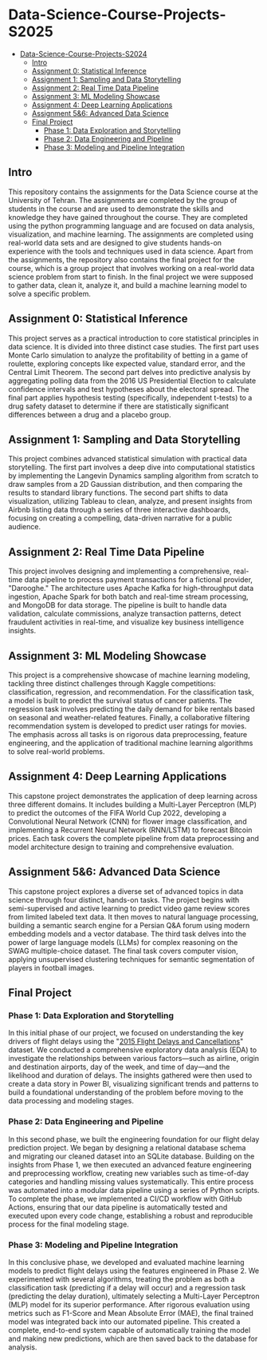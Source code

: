 # Data-Science-Course-Projects-S2025

- [Data-Science-Course-Projects-S2024](#data-science-course-projects-s2025)
  - [Intro](#intro)
  - [Assignment 0: Statistical Inference](#assignment-0-Statistical-Inference)
  - [Assignment 1: Sampling and Data Storytelling](#assignment-1-Sampling-and-Data-Storytelling)
  - [Assignment 2: Real Time Data Pipeline](#assignment-2-Real-Time-Data-Pipeline)
  - [Assignment 3: ML Modeling Showcase](#assignment-3-ML-Modeling-Showcase)
  - [Assignment 4: Deep Learning Applications](#assignment-4-Deep-Learning-Applications)
  - [Assignment 5&6: Advanced Data Science](#assignment-5&6-Advanced-Data-Science)
  - [Final Project](#Final-Project)
    - [Phase 1: Data Exploration and Storytelling](#phase-1-Data-Exploration-and-Storytelling)
    - [Phase 2: Data Engineering and Pipeline](#phase-2-Data-Engineering-and-Pipeline)
    - [Phase 3: Modeling and Pipeline Integration](#phase-3-Modeling-and-Pipeline-Integration)

## Intro

This repository contains the assignments for the Data Science course at the University of Tehran. The assignments are completed by the group of students in the course and are used to demonstrate the skills and knowledge they have gained throughout the course. They are completed using the python programming language and are focused on data analysis, visualization, and machine learning. The assignments are completed using real-world data sets and are designed to give students hands-on experience with the tools and techniques used in data science. Apart from the assignments, the repository also contains the final project for the course, which is a group project that involves working on a real-world data science problem from start to finish. In the final project we were supposed to gather data, clean it, analyze it, and build a machine learning model to solve a specific problem.

## Assignment 0: Statistical Inference

This project serves as a practical introduction to core statistical principles in data science. It is divided into three distinct case studies. The first part uses Monte Carlo simulation to analyze the profitability of betting in a game of roulette, exploring concepts like expected value, standard error, and the Central Limit Theorem. The second part delves into predictive analysis by aggregating polling data from the 2016 US Presidential Election to calculate confidence intervals and test hypotheses about the electoral spread. The final part applies hypothesis testing (specifically, independent t-tests) to a drug safety dataset to determine if there are statistically significant differences between a drug and a placebo group.

## Assignment 1: Sampling and Data Storytelling

This project combines advanced statistical simulation with practical data storytelling. The first part involves a deep dive into computational statistics by implementing the Langevin Dynamics sampling algorithm from scratch to draw samples from a 2D Gaussian distribution, and then comparing the results to standard library functions. The second part shifts to data visualization, utilizing Tableau to clean, analyze, and present insights from Airbnb listing data through a series of three interactive dashboards, focusing on creating a compelling, data-driven narrative for a public audience.

## Assignment 2: Real Time Data Pipeline

This project involves designing and implementing a comprehensive, real-time data pipeline to process payment transactions for a fictional provider, "Darooghe." The architecture uses Apache Kafka for high-throughput data ingestion, Apache Spark for both batch and real-time stream processing, and MongoDB for data storage. The pipeline is built to handle data validation, calculate commissions, analyze transaction patterns, detect fraudulent activities in real-time, and visualize key business intelligence insights.

## Assignment 3: ML Modeling Showcase

This project is a comprehensive showcase of machine learning modeling, tackling three distinct challenges through Kaggle competitions: classification, regression, and recommendation. For the classification task, a model is built to predict the survival status of cancer patients. The regression task involves predicting the daily demand for bike rentals based on seasonal and weather-related features. Finally, a collaborative filtering recommendation system is developed to predict user ratings for movies. The emphasis across all tasks is on rigorous data preprocessing, feature engineering, and the application of traditional machine learning algorithms to solve real-world problems.

## Assignment 4: Deep Learning Applications

This capstone project demonstrates the application of deep learning across three different domains. It includes building a Multi-Layer Perceptron (MLP) to predict the outcomes of the FIFA World Cup 2022, developing a Convolutional Neural Network (CNN) for flower image classification, and implementing a Recurrent Neural Network (RNN/LSTM) to forecast Bitcoin prices. Each task covers the complete pipeline from data preprocessing and model architecture design to training and comprehensive evaluation.

## Assignment 5&6: Advanced Data Science

This capstone project explores a diverse set of advanced topics in data science through four distinct, hands-on tasks. The project begins with semi-supervised and active learning to predict video game review scores from limited labeled text data. It then moves to natural language processing, building a semantic search engine for a Persian Q&A forum using modern embedding models and a vector database. The third task delves into the power of large language models (LLMs) for complex reasoning on the SWAG multiple-choice dataset. The final task covers computer vision, applying unsupervised clustering techniques for semantic segmentation of players in football images.

## Final Project

### Phase 1: Data Exploration and Storytelling

In this initial phase of our project, we focused on understanding the key drivers of flight delays using the "[2015 Flight Delays and Cancellations](https://www.kaggle.com/datasets/usdot/flight-delays)" dataset. We conducted a comprehensive exploratory data analysis (EDA) to investigate the relationships between various factors—such as airline, origin and destination airports, day of the week, and time of day—and the likelihood and duration of delays. The insights gathered were then used to create a data story in Power BI, visualizing significant trends and patterns to build a foundational understanding of the problem before moving to the data processing and modeling stages.

### Phase 2: Data Engineering and Pipeline

In this second phase, we built the engineering foundation for our flight delay prediction project. We began by designing a relational database schema and migrating our cleaned dataset into an SQLite database. Building on the insights from Phase 1, we then executed an advanced feature engineering and preprocessing workflow, creating new variables such as time-of-day categories and handling missing values systematically. This entire process was automated into a modular data pipeline using a series of Python scripts. To complete the phase, we implemented a CI/CD workflow with GitHub Actions, ensuring that our data pipeline is automatically tested and executed upon every code change, establishing a robust and reproducible process for the final modeling stage.

### Phase 3: Modeling and Pipeline Integration

In this conclusive phase, we developed and evaluated machine learning models to predict flight delays using the features engineered in Phase 2. We experimented with several algorithms, treating the problem as both a classification task (predicting if a delay will occur) and a regression task (predicting the delay duration), ultimately selecting a Multi-Layer Perceptron (MLP) model for its superior performance. After rigorous evaluation using metrics such as F1-Score and Mean Absolute Error (MAE), the final trained model was integrated back into our automated pipeline. This created a complete, end-to-end system capable of automatically training the model and making new predictions, which are then saved back to the database for analysis.
